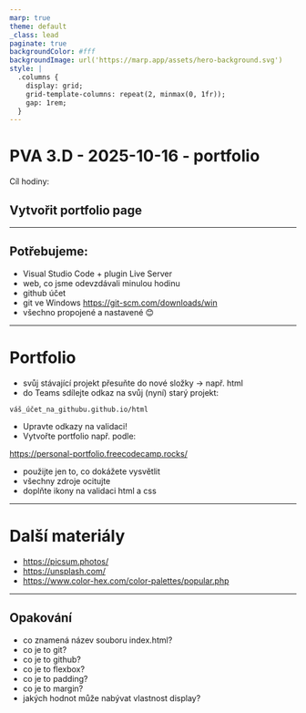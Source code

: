 ```yaml
---
marp: true
theme: default
_class: lead
paginate: true
backgroundColor: #fff
backgroundImage: url('https://marp.app/assets/hero-background.svg')
style: |
  .columns {
    display: grid;
    grid-template-columns: repeat(2, minmax(0, 1fr));
    gap: 1rem;
  }
---
```


# PVA 3.D - 2025-10-16 - portfolio

Cíl hodiny:

## Vytvořit portfolio page

---
## Potřebujeme:

- Visual Studio Code + plugin Live Server
- web, co jsme odevzdávali minulou hodinu
- github účet
- git ve Windows https://git-scm.com/downloads/win
- všechno propojené a nastavené 😊


---

# Portfolio

- svůj stávající projekt přesuňte do nové složky -> např. html
- do Teams sdílejte odkaz na svůj (nyní) starý projekt:

`váš_účet_na_githubu.github.io/html`

- Upravte odkazy na validaci!
- Vytvořte portfolio např. podle:

https://personal-portfolio.freecodecamp.rocks/

- použijte jen to, co dokážete vysvětlit
- všechny zdroje ocitujte
- doplňte ikony na validaci html a css

---

# Další materiály

- https://picsum.photos/
- https://unsplash.com/
- https://www.color-hex.com/color-palettes/popular.php

---

## Opakování

- co znamená název souboru index.html?
- co je to git?
- co je to github?
- co je to flexbox?
- co je to padding?
- co je to margin?
- jakých hodnot může nabývat vlastnost display?
